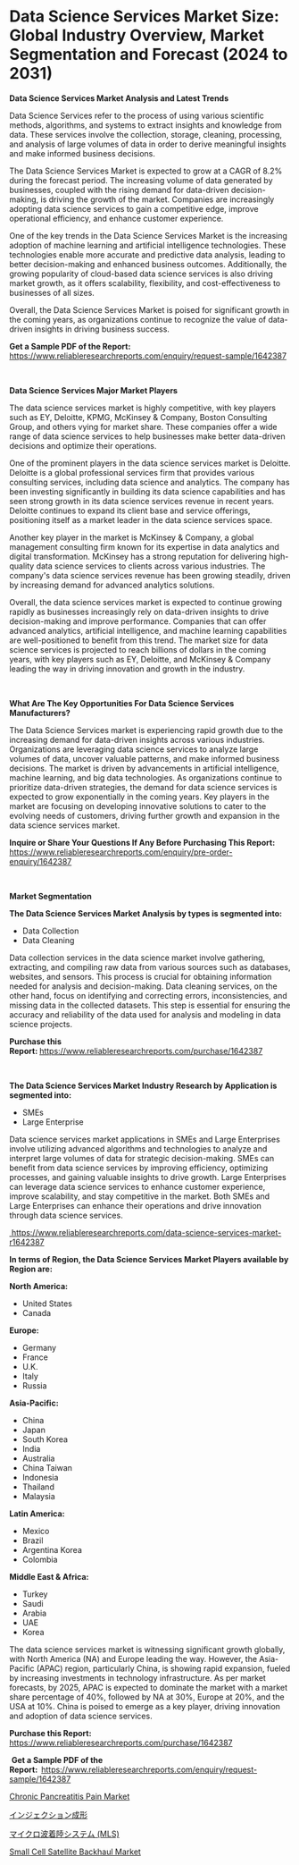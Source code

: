 <p><h1>Data Science Services Market Size: Global Industry Overview, Market Segmentation and Forecast (2024 to 2031)</h1></p><p><strong>Data Science Services Market Analysis and Latest Trends</strong></p>
<p><p>Data Science Services refer to the process of using various scientific methods, algorithms, and systems to extract insights and knowledge from data. These services involve the collection, storage, cleaning, processing, and analysis of large volumes of data in order to derive meaningful insights and make informed business decisions.</p><p>The Data Science Services Market is expected to grow at a CAGR of 8.2% during the forecast period. The increasing volume of data generated by businesses, coupled with the rising demand for data-driven decision-making, is driving the growth of the market. Companies are increasingly adopting data science services to gain a competitive edge, improve operational efficiency, and enhance customer experience.</p><p>One of the key trends in the Data Science Services Market is the increasing adoption of machine learning and artificial intelligence technologies. These technologies enable more accurate and predictive data analysis, leading to better decision-making and enhanced business outcomes. Additionally, the growing popularity of cloud-based data science services is also driving market growth, as it offers scalability, flexibility, and cost-effectiveness to businesses of all sizes.</p><p>Overall, the Data Science Services Market is poised for significant growth in the coming years, as organizations continue to recognize the value of data-driven insights in driving business success.</p></p>
<p><strong>Get a Sample PDF of the Report:&nbsp;</strong> <a href="https://www.reliableresearchreports.com/enquiry/request-sample/1642387">https://www.reliableresearchreports.com/enquiry/request-sample/1642387</a></p>
<p>&nbsp;</p>
<p><strong>Data Science Services Major Market Players</strong></p>
<p><p>The data science services market is highly competitive, with key players such as EY, Deloitte, KPMG, McKinsey & Company, Boston Consulting Group, and others vying for market share. These companies offer a wide range of data science services to help businesses make better data-driven decisions and optimize their operations.</p><p>One of the prominent players in the data science services market is Deloitte. Deloitte is a global professional services firm that provides various consulting services, including data science and analytics. The company has been investing significantly in building its data science capabilities and has seen strong growth in its data science services revenue in recent years. Deloitte continues to expand its client base and service offerings, positioning itself as a market leader in the data science services space.</p><p>Another key player in the market is McKinsey & Company, a global management consulting firm known for its expertise in data analytics and digital transformation. McKinsey has a strong reputation for delivering high-quality data science services to clients across various industries. The company's data science services revenue has been growing steadily, driven by increasing demand for advanced analytics solutions.</p><p>Overall, the data science services market is expected to continue growing rapidly as businesses increasingly rely on data-driven insights to drive decision-making and improve performance. Companies that can offer advanced analytics, artificial intelligence, and machine learning capabilities are well-positioned to benefit from this trend. The market size for data science services is projected to reach billions of dollars in the coming years, with key players such as EY, Deloitte, and McKinsey & Company leading the way in driving innovation and growth in the industry.</p></p>
<p>&nbsp;</p>
<p><strong>What Are The Key Opportunities For Data Science Services Manufacturers?</strong></p>
<p><p>The Data Science Services market is experiencing rapid growth due to the increasing demand for data-driven insights across various industries. Organizations are leveraging data science services to analyze large volumes of data, uncover valuable patterns, and make informed business decisions. The market is driven by advancements in artificial intelligence, machine learning, and big data technologies. As organizations continue to prioritize data-driven strategies, the demand for data science services is expected to grow exponentially in the coming years. Key players in the market are focusing on developing innovative solutions to cater to the evolving needs of customers, driving further growth and expansion in the data science services market.</p></p>
<p><strong>Inquire or Share Your Questions If Any Before Purchasing This Report:</strong> <a href="https://www.reliableresearchreports.com/enquiry/pre-order-enquiry/1642387">https://www.reliableresearchreports.com/enquiry/pre-order-enquiry/1642387</a></p>
<p>&nbsp;</p>
<p><strong>Market Segmentation</strong></p>
<p><strong>The Data Science Services Market Analysis by types is segmented into:</strong></p>
<p><ul><li>Data Collection</li><li>Data Cleaning</li></ul></p>
<p><p>Data collection services in the data science market involve gathering, extracting, and compiling raw data from various sources such as databases, websites, and sensors. This process is crucial for obtaining information needed for analysis and decision-making. Data cleaning services, on the other hand, focus on identifying and correcting errors, inconsistencies, and missing data in the collected datasets. This step is essential for ensuring the accuracy and reliability of the data used for analysis and modeling in data science projects.</p></p>
<p><strong>Purchase this Report:&nbsp;</strong><a href="https://www.reliableresearchreports.com/purchase/1642387">https://www.reliableresearchreports.com/purchase/1642387</a></p>
<p>&nbsp;</p>
<p><strong>The Data Science Services Market Industry Research by Application is segmented into:</strong></p>
<p><ul><li>SMEs</li><li>Large Enterprise</li></ul></p>
<p><p>Data science services market applications in SMEs and Large Enterprises involve utilizing advanced algorithms and technologies to analyze and interpret large volumes of data for strategic decision-making. SMEs can benefit from data science services by improving efficiency, optimizing processes, and gaining valuable insights to drive growth. Large Enterprises can leverage data science services to enhance customer experience, improve scalability, and stay competitive in the market. Both SMEs and Large Enterprises can enhance their operations and drive innovation through data science services.</p></p>
<p><a href="https://www.reliableresearchreports.com/data-science-services-market-r1642387">&nbsp;https://www.reliableresearchreports.com/data-science-services-market-r1642387</a></p>
<p><strong>In terms of Region, the Data Science Services Market Players available by Region are:</strong></p>
<p>
    <p> <strong> North America: </strong>
        <ul>
            <li>United States</li>
            <li>Canada</li>
        </ul>
        </p> 
    <p> <strong> Europe: </strong>
        <ul>
            <li>Germany</li>
            <li>France</li>
            <li>U.K.</li>
            <li>Italy</li>
            <li>Russia</li>
        </ul>
        </p> 
    <p> <strong> Asia-Pacific: </strong>
        <ul>
            <li>China</li>
            <li>Japan</li>
            <li>South Korea</li>
            <li>India</li>
            <li>Australia</li>
            <li>China Taiwan</li>
            <li>Indonesia</li>
            <li>Thailand</li>
            <li>Malaysia</li>
        </ul>
        </p> 
    <p> <strong> Latin America: </strong>
        <ul>
            <li>Mexico</li>
            <li>Brazil</li>
            <li>Argentina Korea</li>
            <li>Colombia</li>
        </ul>
        </p> 
    <p> <strong> Middle East & Africa: </strong>
        <ul>
            <li>Turkey</li>
            <li>Saudi</li>
            <li>Arabia</li>
            <li>UAE</li>
            <li>Korea</li>
        </ul>
    </p>
    </p>
<p><p>The data science services market is witnessing significant growth globally, with North America (NA) and Europe leading the way. However, the Asia-Pacific (APAC) region, particularly China, is showing rapid expansion, fueled by increasing investments in technology infrastructure. As per market forecasts, by 2025, APAC is expected to dominate the market with a market share percentage of 40%, followed by NA at 30%, Europe at 20%, and the USA at 10%. China is poised to emerge as a key player, driving innovation and adoption of data science services.</p></p>
<p><strong>Purchase this Report: </strong><a href="https://www.reliableresearchreports.com/purchase/1642387">https://www.reliableresearchreports.com/purchase/1642387</a></p>
<p>&nbsp;<strong>Get a Sample PDF of the Report:&nbsp;&nbsp;</strong><a href="https://www.reliableresearchreports.com/enquiry/request-sample/1642387">https://www.reliableresearchreports.com/enquiry/request-sample/1642387</a></p>
<p><strong></strong></p>
<p><p><a href="https://github.com/bushilahore52/Market-Research-Report-List-1/blob/main/chronic-pancreatitis-pain-market.md">Chronic Pancreatitis Pain Market</a></p><p><a href="https://github.com/avwofrml53535/Market-Research-Report-List-3/blob/main/7611286181406.md">インジェクション成形</a></p><p><a href="https://github.com/vtbvgl20191192/Market-Research-Report-List-3/blob/main/5378250181407.md">マイクロ波着陸システム (MLS)</a></p><p><a href="https://github.com/Valeridd446677/Market-Research-Report-List-1/blob/main/small-cell-satellite-backhaul-market.md">Small Cell Satellite Backhaul Market</a></p></p>